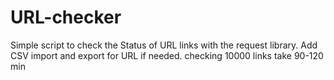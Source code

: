 # URL-checker
Simple script to check the Status of URL links with the request library.
Add CSV import and export for URL if needed.
checking 10000 links take 90-120 min

